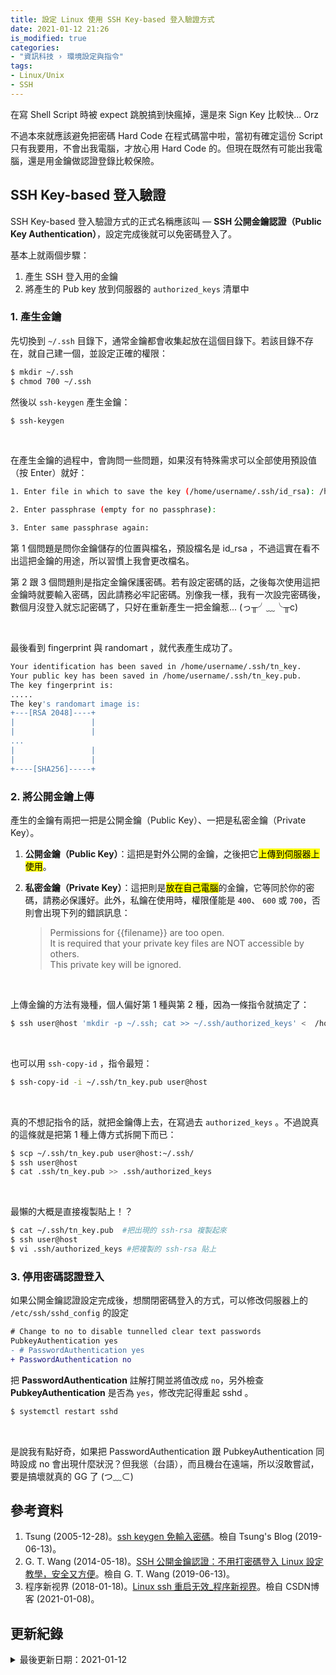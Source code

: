 ```yaml
---
title: 設定 Linux 使用 SSH Key-based 登入驗證方式
date: 2021-01-12 21:26
is_modified: true  
categories:
- "資訊科技 › 環境設定與指令"
tags:
- Linux/Unix 
- SSH
--- 
```


在寫 Shell Script 時被 expect 跳脫搞到快瘋掉，還是來 Sign Key 比較快... Orz 
 
不過本來就應該避免把密碼 Hard Code 在程式碼當中啦，當初有確定這份 Script 只有我要用，不會出我電腦，才放心用 Hard Code 的。但現在既然有可能出我電腦，還是用金鑰做認證登錄比較保險。

<!--more-->


## SSH Key-based 登入驗證
SSH Key-based 登入驗證方式的正式名稱應該叫 — **SSH 公開金鑰認證（Public Key Authentication）**，設定完成後就可以免密碼登入了。

基本上就兩個步驟：
1. 產生 SSH 登入用的金鑰
2. 將產生的 Pub key 放到伺服器的 `authorized_keys` 清單中


### 1. 產生金鑰
先切換到 `~/.ssh` 目錄下，通常金鑰都會收集起放在這個目錄下。若該目錄不存在，就自己建一個，並設定正確的權限：
```bash
$ mkdir ~/.ssh 
$ chmod 700 ~/.ssh
```

然後以 `ssh-keygen` 產生金鑰：
```bash
$ ssh-keygen
```
<br class="big">

在產生金鑰的過程中，會詢問一些問題，如果沒有特殊需求可以全部使用預設值（按 Enter）就好：

```bash
1. Enter file in which to save the key (/home/username/.ssh/id_rsa): /home/username/.ssh/tn_key

2. Enter passphrase (empty for no passphrase): 

3. Enter same passphrase again: 
```
第 1 個問題是問你金鑰儲存的位置與檔名，預設檔名是 id_rsa ，不過這實在看不出這把金鑰的用途，所以習慣上我會更改檔名。

第 2 跟 3 個問題則是指定金鑰保護密碼。若有設定密碼的話，之後每次使用這把金鑰時就要輸入密碼，因此請務必牢記密碼。別像我一樣，我有一次設完密碼後，數個月沒登入就忘記密碼了，只好在重新產生一把金鑰惹...
(っ╥╯﹏╰╥c)

<br class="big">

最後看到 fingerprint 與 randomart ，就代表產生成功了。
```bash
Your identification has been saved in /home/username/.ssh/tn_key. 
Your public key has been saved in /home/username/.ssh/tn_key.pub.
The key fingerprint is:
.....
The key's randomart image is:
+---[RSA 2048]----+
|                 |
|                 |
...
|                 |
|                 |
+----[SHA256]-----+
```


### 2. 將公開金鑰上傳
產生的金鑰有兩把一把是公開金鑰（Public Key）、一把是私密金鑰（Private Key）。
1. **公開金鑰（Public Key）**：這把是對外公開的金鑰，之後把它<mark>上傳到伺服器上使用</mark>。
2. **私密金鑰（Private Key）**：這把則是<mark>放在自己電腦</mark>的金鑰，它等同於你的密碼，請務必保護好。此外，私鑰在使用時，權限僅能是 `400`、 `600` 或 `700`，否則會出現下列的錯誤訊息：
    
    > Permissions for {{filename}}  are too open.  
    > It is required that your private key files are NOT accessible by others.   
    > This private key will be ignored.

<br class="big">

上傳金鑰的方法有幾種，個人偏好第 1 種與第 2 種，因為一條指令就搞定了：

```bash
$ ssh user@host 'mkdir -p ~/.ssh; cat >> ~/.ssh/authorized_keys' <  /home/username/.ssh/tn_key.pub
```
<br class="big">

也可以用 `ssh-copy-id` ，指令最短：
```bash
$ ssh-copy-id -i ~/.ssh/tn_key.pub user@host
```
<br class="big">

真的不想記指令的話，就把金鑰傳上去，在寫過去 `authorized_keys` 。不過說真的這條就是把第 1 種上傳方式拆開下而已：
```bash
$ scp ~/.ssh/tn_key.pub user@host:~/.ssh/
$ ssh user@host
$ cat .ssh/tn_key.pub >> .ssh/authorized_keys
```
 
<br class="big"> 

最懶的大概是直接複製貼上！？
```bash
$ cat ~/.ssh/tn_key.pub  #把出現的 ssh-rsa 複製起來
$ ssh user@host
$ vi .ssh/authorized_keys #把複製的 ssh-rsa 貼上
```


### 3. 停用密碼認證登入
如果公開金鑰認證設定完成後，想關閉密碼登入的方式，可以修改伺服器上的  `/etc/ssh/sshd_config` 的設定
```diff
# Change to no to disable tunnelled clear text passwords
PubkeyAuthentication yes
- # PasswordAuthentication yes
+ PasswordAuthentication no
```
把 **PasswordAuthentication** 註解打開並將值改成 `no`，另外檢查 **PubkeyAuthentication** 是否為  `yes`，修改完記得重起 sshd 。

```bash
$ systemctl restart sshd
```
<br class="big"> 

是說我有點好奇，如果把 PasswordAuthentication 跟 PubkeyAuthentication 同時設成 no 會出現什麼狀況？但我慫（台語），而且機台在遠端，所以沒敢嘗試，要是搞壞就真的 GG 了  (つ﹏⊂)



## 參考資料 
1. Tsung (2005-12-28)。[ssh keygen 免輸入密碼](https://blog.longwin.com.tw/2005/12/ssh_keygen_no_passwd/)。檢自 Tsung's Blog (2019-06-13)。
2. G. T. Wang (2014-05-18)。[SSH 公開金鑰認證：不用打密碼登入 Linux 設定教學，安全又方便](https://blog.gtwang.org/linux/linux-ssh-public-key-authentication/)。檢自 G. T. Wang (2019-06-13)。
5. 程序新视界 (2018-01-18)。[Linux ssh 重启无效_程序新视界](https://blog.csdn.net/wo541075754/article/details/79092281)。檢自 CSDN博客 (2021-01-08)。



## 更新紀錄
<details class="update_stamp">
  <summary>最後更新日期：2021-01-12</summary>
  <ul>
    <li>2021-01-12 更新：補上重起 sshd 指令</li>
    <li>2019-06-13 發布</li>
  </ul>
</details>